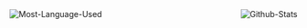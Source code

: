 <div><div><img src="https://github-readme-stats.vercel.app/api?username=Manjunathravindra&show_icons=true&locale=en&theme=synthwave" alt="Github-Stats" align="right"/></div><div><img src="https://github-readme-stats.vercel.app/api/top-langs?username=Manjunathravindra&show_icons=true&locale=en&layout=compact&theme=synthwave" alt="Most-Language-Used" align="bottom"/></div></div>

